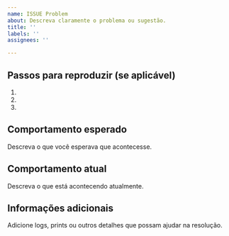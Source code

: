 ```yaml
---
name: ISSUE Problem
about: Descreva claramente o problema ou sugestão.
title: ''
labels: ''
assignees: ''

---
```


## Passos para reproduzir (se aplicável)

1. 
2. 
3. 

## Comportamento esperado

Descreva o que você esperava que acontecesse.

## Comportamento atual

Descreva o que está acontecendo atualmente.

## Informações adicionais

Adicione logs, prints ou outros detalhes que possam ajudar na resolução.
